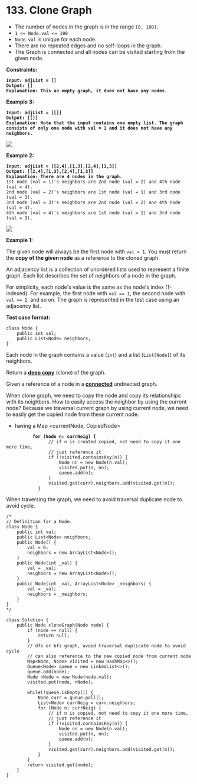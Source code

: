 # 133. Clone Graph

* The number of nodes in the graph is in the range `[0, 100]`.
* `1 <= Node.val <= 100`
* `Node.val` is unique for each node.
* There are no repeated edges and no self-loops in the graph.
* The Graph is connected and all nodes can be visited starting from the given node.

**Constraints:**

&#x20;

<pre><code><strong>Input: adjList = []
</strong><strong>Output: []
</strong><strong>Explanation: This an empty graph, it does not have any nodes.
</strong></code></pre>

**Example 3:**

<pre><code><strong>Input: adjList = [[]]
</strong><strong>Output: [[]]
</strong><strong>Explanation: Note that the input contains one empty list. The graph consists of only one node with val = 1 and it does not have any neighbors.
</strong></code></pre>

![](https://assets.leetcode.com/uploads/2020/01/07/graph.png)

**Example 2:**

<pre><code><strong>Input: adjList = [[2,4],[1,3],[2,4],[1,3]]
</strong><strong>Output: [[2,4],[1,3],[2,4],[1,3]]
</strong><strong>Explanation: There are 4 nodes in the graph.
</strong>1st node (val = 1)'s neighbors are 2nd node (val = 2) and 4th node (val = 4).
2nd node (val = 2)'s neighbors are 1st node (val = 1) and 3rd node (val = 3).
3rd node (val = 3)'s neighbors are 2nd node (val = 2) and 4th node (val = 4).
4th node (val = 4)'s neighbors are 1st node (val = 1) and 3rd node (val = 3).
</code></pre>

![](https://assets.leetcode.com/uploads/2019/11/04/133\_clone\_graph\_question.png)

**Example 1:**

&#x20;

The given node will always be the first node with `val = 1`. You must return the **copy of the given node** as a reference to the cloned graph.

An adjacency list is a collection of unordered lists used to represent a finite graph. Each list describes the set of neighbors of a node in the graph.

For simplicity, each node's value is the same as the node's index (1-indexed). For example, the first node with `val == 1`, the second node with `val == 2`, and so on. The graph is represented in the test case using an adjacency list.

**Test case format:**

&#x20;

```
class Node {
    public int val;
    public List<Node> neighbors;
}
```

Each node in the graph contains a value (`int`) and a list (`List[Node]`) of its neighbors.

Return a [**deep copy**](https://en.wikipedia.org/wiki/Object\_copying#Deep\_copy) (clone) of the graph.

Given a reference of a node in a [**connected**](https://en.wikipedia.org/wiki/Connectivity\_\(graph\_theory\)#Connected\_graph) undirected graph.



When clone graph, we need to copy the node and copy its relationships with its neighbors. How to easily access the neighbor by using the current node? Because we traversal current graph by using current node, we need to easily get the copied node from these current node.&#x20;

* having a Map \<currentNode, CopiedNode>&#x20;

<pre><code><strong>          for (Node n: currNeig) {
</strong>                // if n is created copied, not need to copy it one more time,
                // just reference it
                if (!visited.containsKey(n)) {
                    Node nn = new Node(n.val);
                    visited.put(n, nn);
                    queue.add(n);
                }
                visited.get(curr).neighbors.add(visited.get(n)); 
            } 
</code></pre>

When traversing the graph, we need to avoid traversal duplicate node to avoid cycle.&#x20;

```
/*
// Definition for a Node.
class Node {
    public int val;
    public List<Node> neighbors;
    public Node() {
        val = 0;
        neighbors = new ArrayList<Node>();
    }
    public Node(int _val) {
        val = _val;
        neighbors = new ArrayList<Node>();
    }
    public Node(int _val, ArrayList<Node> _neighbors) {
        val = _val;
        neighbors = _neighbors;
    }
}
*/

class Solution {
    public Node cloneGraph(Node node) {
        if (node == null) {
            return null;
        }
        // dfs or bfs graph, avoid traversal duplicate node to avoid cycle
        // can also reference to the new copied node from current node
        Map<Node, Node> visited = new HashMap<>();
        Queue<Node> queue = new LinkedList<>();
        queue.add(node);
        Node nNode = new Node(node.val);
        visited.put(node, nNode);

        while(!queue.isEmpty()) {
            Node curr = queue.poll();
            List<Node> currNeig = curr.neighbors;
            for (Node n: currNeig) {
                // if n is copied, not need to copy it one more time,
                // just reference it
                if (!visited.containsKey(n)) {
                    Node nn = new Node(n.val);
                    visited.put(n, nn);
                    queue.add(n);
                }
                visited.get(curr).neighbors.add(visited.get(n)); 
            }
        }
        return visited.get(node);
    }
}
```
